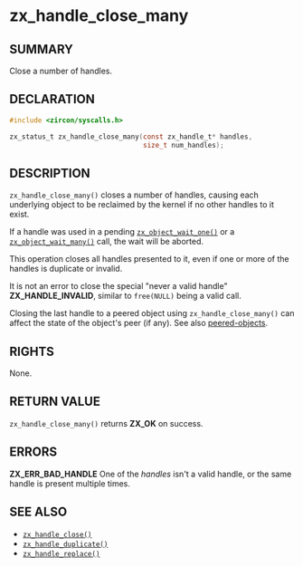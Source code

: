 # zx_handle_close_many

## SUMMARY

<!-- Contents of this heading updated by update-docs-from-fidl, do not edit. -->

Close a number of handles.

## DECLARATION

<!-- Contents of this heading updated by update-docs-from-fidl, do not edit. -->

```c
#include <zircon/syscalls.h>

zx_status_t zx_handle_close_many(const zx_handle_t* handles,
                                 size_t num_handles);
```

## DESCRIPTION

`zx_handle_close_many()` closes a number of handles, causing each
underlying object to be reclaimed by the kernel if no other handles to
it exist.

If a handle was used in a pending [`zx_object_wait_one()`] or a
[`zx_object_wait_many()`] call, the wait will be aborted.

This operation closes all handles presented to it, even if one or more
of the handles is duplicate or invalid.

It is not an error to close the special "never a valid handle" **ZX_HANDLE_INVALID**,
similar to `free(NULL)` being a valid call.

Closing the last handle to a peered object using `zx_handle_close_many()` can
affect the state of the object's peer (if any).  See also
[peered-objects][peered-objects].

## RIGHTS

<!-- Contents of this heading updated by update-docs-from-fidl, do not edit. -->

None.

## RETURN VALUE

`zx_handle_close_many()` returns **ZX_OK** on success.

## ERRORS

**ZX_ERR_BAD_HANDLE**  One of the *handles* isn't a valid handle, or the same handle is
present multiple times.

## SEE ALSO

 - [`zx_handle_close()`]
 - [`zx_handle_duplicate()`]
 - [`zx_handle_replace()`]

<!-- Reference links -->
[peered-objects]: reference/kernel_objects/objects.md#peered-objects-and-the-peer-closed-state

<!-- References updated by update-docs-from-fidl, do not edit. -->

[`zx_handle_close()`]: handle_close.md
[`zx_handle_duplicate()`]: handle_duplicate.md
[`zx_handle_replace()`]: handle_replace.md
[`zx_object_wait_many()`]: object_wait_many.md
[`zx_object_wait_one()`]: object_wait_one.md
